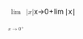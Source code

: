 <span class="katex"><span class="katex-mathml"><math xmlns="http://www.w3.org/1998/Math/MathML"><semantics><mrow><munder><mo><mi>lim</mi><mo>⁡</mo></mo><mrow><mi>x</mi><mo>→</mo><msup><mn>0</mn><mo>+</mo></msup></mrow></munder><mi mathvariant="normal">∣</mi><mi>x</mi><mi mathvariant="normal">∣</mi></mrow><annotation encoding="application/x-tex">\lim\limits_{x \rarr 0^+} |x|</annotation></semantics></math></span><span class="katex-html" aria-hidden="true"><span class="base"><span class="strut" style="height:1.507865em;vertical-align:-0.757865em;"></span><span class="mop op-limits"><span class="vlist-t vlist-t2"><span class="vlist-r"><span class="vlist" style="height:0.69444em;"><span style="top:-2.342135em;margin-left:0em;"><span class="pstrut" style="height:3em;"></span><span class="sizing reset-size6 size3 mtight"><span class="mord mtight"><span class="mord mathnormal mtight">x</span><span class="mrel mtight">→</span><span class="mord mtight"><span class="mord mtight">0</span><span class="msupsub"><span class="vlist-t"><span class="vlist-r"><span class="vlist" style="height:0.7026642857142857em;"><span style="top:-2.786em;margin-right:0.07142857142857144em;"><span class="pstrut" style="height:2.5em;"></span><span class="sizing reset-size3 size1 mtight"><span class="mbin mtight">+</span></span></span></span></span></span></span></span></span></span></span><span style="top:-3em;"><span class="pstrut" style="height:3em;"></span><span><span class="mop">lim</span></span></span></span><span class="vlist-s">​</span></span><span class="vlist-r"><span class="vlist" style="height:0.757865em;"><span></span></span></span></span></span><span class="mspace" style="margin-right:0.16666666666666666em;"></span><span class="mord">∣</span><span class="mord mathnormal">x</span><span class="mord">∣</span></span></span></span>